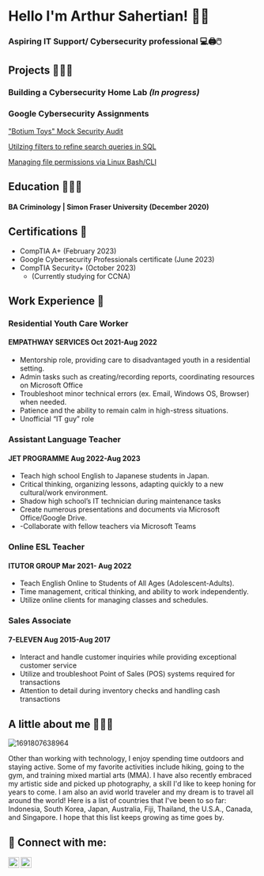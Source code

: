   
<h1> Hello I'm Arthur Sahertian! 👋🏽

### Aspiring IT Support/ Cybersecurity professional 💻🖨️🖱️
 
 ## Projects 👨🏽‍💻
 
 ### Building a Cybersecurity Home Lab *(In progress)*
 
 ### Google Cybersecurity Assignments
  <a href="Portfolio_ Botium Toys' Security Audit Assignment.pdf">"Botium Toys" Mock Security Audit</a>
  
  <a href="Portfolio_ Apply filters to SQL queries.pdf">Utilzing filters to refine search queries in SQL </a>
  
  <a href="Portfolio_ File permissions in Linux.pdf">Managing file permissions via Linux Bash/CLI </a>
##  Education 👨🏼‍🎓
#### BA Criminology | Simon Fraser University (December 2020)

## Certifications 📜
  - CompTIA A+ (February 2023)
  - Google Cybersecurity Professionals certificate (June 2023)
  - CompTIA Security+ (October 2023)
      - (Currently studying for CCNA)

## Work Experience 💼
### Residential Youth Care Worker
  #### EMPATHWAY SERVICES Oct 2021-Aug 2022 
- Mentorship role, providing care to disadvantaged youth in a residential setting.							
- Admin tasks such as creating/recording reports, coordinating resources on Microsoft Office
- Troubleshoot minor technical errors (ex. Email, Windows OS, Browser) when needed.
- Patience and the ability to remain calm in high-stress situations.								
- Unofficial “IT guy” role
### Assistant Language Teacher
  #### JET PROGRAMME Aug 2022-Aug 2023 			
- Teach high school English to Japanese students in Japan.
-  Critical thinking, organizing lessons, adapting quickly to a new cultural/work environment.
- Shadow high school’s IT technician during maintenance tasks
- Create numerous presentations and documents via Microsoft Office/Google Drive.
- -Collaborate with fellow teachers via Microsoft Teams
### Online ESL Teacher
  #### ITUTOR GROUP Mar 2021- Aug 2022
- Teach English Online to Students of All Ages (Adolescent-Adults).
- Time management, critical thinking, and ability to work independently.
- Utilize online clients for managing classes and schedules.
### Sales Associate
  #### 	7-ELEVEN Aug 2015-Aug 2017
- Interact and handle customer inquiries while providing exceptional customer service
-  Utilize and troubleshoot Point of Sales (POS) systems required for transactions
-  Attention to detail during inventory checks and handling cash transactions

## A little about me 🙋🏽‍♂️

![1691807638964](https://github.com/agentstar01/IT-Portfolio/assets/133976441/1b7a4983-a5dd-49d5-b36a-85898a5e7de0) 

Other than working with technology, I enjoy spending time outdoors and staying active. Some of my favorite activities include hiking, going to the gym, and training mixed martial arts (MMA). I have also recently embraced my artistic side and picked up photography, a skill I'd like to keep honing for years to come. I am also an avid world traveler and my dream is to travel all around the world! Here is a list of countries that I've been to so far: Indonesia, South Korea, Japan, Australia, Fiji, Thailand, the U.S.A., Canada, and Singapore. I hope that this list keeps growing as time goes by.


<h2> 🤳 Connect with me:</h2>

[<img align="left" alt="JoshMadakor | LinkedIn" width="22px" src="https://cdn.jsdelivr.net/npm/simple-icons@v3/icons/linkedin.svg" />][linkedin]
[<img align="left" alt="JoshMadakor | Instagram" width="22px" src="https://cdn.jsdelivr.net/npm/simple-icons@v3/icons/instagram.svg" />][instagram]

[instagram]: https://www.instagram.com/chef_boy_arty/
[linkedin]: https://www.linkedin.com/in/arthur-sahertian-29301799

